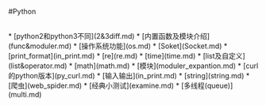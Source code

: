 #Python 

<br>
* 
[python2和python3不同](2&3diff.md)
* 
[内置函数及模块介绍](func&moduler.md)
* 
[操作系统功能](os.md)
* 
[Soket](Socket.md)
* 
[print_format](in_print.md)
* 
[re](re.md)
* 
[time](time.md)
* 
[list及自定义](list&operator.md)
* 
[math](math.md)
* 
[模块](moduler_expantion.md)
* 
[curl的python版本](py_curl.md)
* 
[输入输出](in_print.md)
* 
[string](string.md)
* 
[爬虫](web_spider.md)
* 
[经典小测试](examine.md)
* 
[多线程(queue)](multi.md)